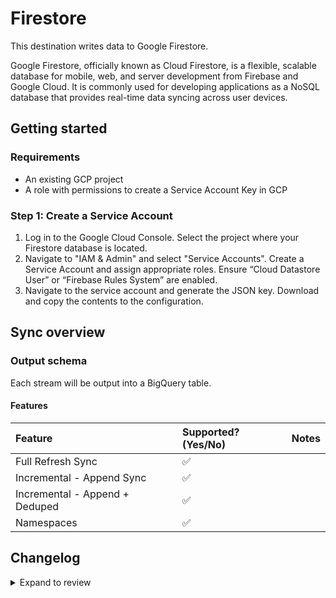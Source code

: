 # Firestore

This destination writes data to Google Firestore.

Google Firestore, officially known as Cloud Firestore, is a flexible, scalable database for mobile, web, and server development from Firebase and Google Cloud. It is commonly used for developing applications as a NoSQL database that provides real-time data syncing across user devices.

## Getting started

### Requirements

- An existing GCP project
- A role with permissions to create a Service Account Key in GCP

### Step 1: Create a Service Account

1. Log in to the Google Cloud Console. Select the project where your Firestore database is located.
2. Navigate to "IAM & Admin" and select "Service Accounts". Create a Service Account and assign appropriate roles. Ensure “Cloud Datastore User” or “Firebase Rules System” are enabled.
3. Navigate to the service account and generate the JSON key. Download and copy the contents to the configuration.

## Sync overview

### Output schema

Each stream will be output into a BigQuery table.

#### Features

| Feature                        | Supported?\(Yes/No\) | Notes |
| :----------------------------- | :------------------- | :---- |
| Full Refresh Sync              | ✅                   |       |
| Incremental - Append Sync      | ✅                   |       |
| Incremental - Append + Deduped | ✅                   |       |
| Namespaces                     | ✅                   |       |

## Changelog

<details>
  <summary>Expand to review</summary>

| Version | Date       | Pull Request                                           | Subject                       |
| :------ | :--------- | :----------------------------------------------------- | :---------------------------- |
| 0.1.8 | 2024-08-12 | [43758](https://github.com/airbytehq/airbyte/pull/43758) | Update dependencies |
| 0.1.7 | 2024-07-06 | [40834](https://github.com/airbytehq/airbyte/pull/40834) | Update dependencies |
| 0.1.6 | 2024-06-25 | [40477](https://github.com/airbytehq/airbyte/pull/40477) | Update dependencies |
| 0.1.5 | 2024-06-22 | [40053](https://github.com/airbytehq/airbyte/pull/40053) | Update dependencies |
| 0.1.4 | 2024-06-06 | [39149](https://github.com/airbytehq/airbyte/pull/39149) | [autopull] Upgrade base image to v1.2.2 |
| 0.1.3 | 2024-06-03 | [38902](https://github.com/airbytehq/airbyte/pull/38902) | Replace AirbyteLogger with logging.Logger |
| 0.1.2 | 2024-05-20 | [38422](https://github.com/airbytehq/airbyte/pull/38422) | [autopull] base image + poetry + up_to_date |
| 0.1.1 | 2021-11-21 | [8158](https://github.com/airbytehq/airbyte/pull/8158) | Publish Destination Firestore |

</details>
